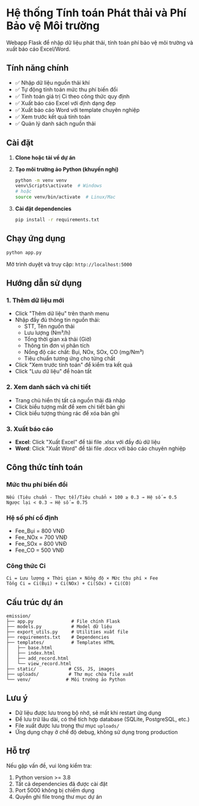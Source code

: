 # Hệ thống Tính toán Phát thải và Phí Bảo vệ Môi trường

Webapp Flask để nhập dữ liệu phát thải, tính toán phí bảo vệ môi trường và xuất báo cáo Excel/Word.

## Tính năng chính

- ✅ Nhập dữ liệu nguồn thải khí
- ✅ Tự động tính toán mức thu phí biến đổi
- ✅ Tính toán giá trị Ci theo công thức quy định
- ✅ Xuất báo cáo Excel với định dạng đẹp
- ✅ Xuất báo cáo Word với template chuyên nghiệp
- ✅ Xem trước kết quả tính toán
- ✅ Quản lý danh sách nguồn thải

## Cài đặt

1. **Clone hoặc tải về dự án**
2. **Tạo môi trường ảo Python (khuyến nghị)**
   ```bash
   python -m venv venv
   venv\Scripts\activate  # Windows
   # hoặc
   source venv/bin/activate  # Linux/Mac
   ```

3. **Cài đặt dependencies**
   ```bash
   pip install -r requirements.txt
   ```

## Chạy ứng dụng

```bash
python app.py
```

Mở trình duyệt và truy cập: `http://localhost:5000`

## Hướng dẫn sử dụng

### 1. Thêm dữ liệu mới
- Click "Thêm dữ liệu" trên thanh menu
- Nhập đầy đủ thông tin nguồn thải:
  - STT, Tên nguồn thải
  - Lưu lượng (Nm³/h)
  - Tổng thời gian xả thải (Giờ)
  - Thông tin đơn vị phân tích
  - Nồng độ các chất: Bụi, NOx, SOx, CO (mg/Nm³)
  - Tiêu chuẩn tương ứng cho từng chất
- Click "Xem trước tính toán" để kiểm tra kết quả
- Click "Lưu dữ liệu" để hoàn tất

### 2. Xem danh sách và chi tiết
- Trang chủ hiển thị tất cả nguồn thải đã nhập
- Click biểu tượng mắt để xem chi tiết bản ghi
- Click biểu tượng thùng rác để xóa bản ghi

### 3. Xuất báo cáo
- **Excel**: Click "Xuất Excel" để tải file .xlsx với đầy đủ dữ liệu
- **Word**: Click "Xuất Word" để tải file .docx với báo cáo chuyên nghiệp

## Công thức tính toán

### Mức thu phí biến đổi
```
Nếu (Tiêu chuẩn - Thực tế)/Tiêu chuẩn × 100 ≥ 0.3 → Hệ số = 0.5
Ngược lại < 0.3 → Hệ số = 0.75
```

### Hệ số phí cố định
- Fee_Bụi = 800 VNĐ
- Fee_NOx = 700 VNĐ  
- Fee_SOx = 800 VNĐ
- Fee_CO = 500 VNĐ

### Công thức Ci
```
Ci = Lưu lượng × Thời gian × Nồng độ × Mức thu phí × Fee
Tổng Ci = Ci(Bụi) + Ci(NOx) + Ci(SOx) + Ci(CO)
```

## Cấu trúc dự án

```
emission/
├── app.py              # File chính Flask
├── models.py           # Model dữ liệu
├── export_utils.py     # Utilities xuất file
├── requirements.txt    # Dependencies
├── templates/          # Templates HTML
│   ├── base.html
│   ├── index.html
│   ├── add_record.html
│   └── view_record.html
├── static/            # CSS, JS, images
├── uploads/           # Thư mục chứa file xuất
└── venv/             # Môi trường ảo Python
```

## Lưu ý

- Dữ liệu được lưu trong bộ nhớ, sẽ mất khi restart ứng dụng
- Để lưu trữ lâu dài, có thể tích hợp database (SQLite, PostgreSQL, etc.)
- File xuất được lưu trong thư mục `uploads/`
- Ứng dụng chạy ở chế độ debug, không sử dụng trong production

## Hỗ trợ

Nếu gặp vấn đề, vui lòng kiểm tra:
1. Python version >= 3.8
2. Tất cả dependencies đã được cài đặt
3. Port 5000 không bị chiếm dụng
4. Quyền ghi file trong thư mục dự án
